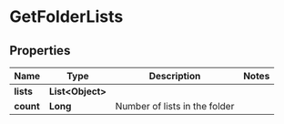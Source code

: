 
# GetFolderLists

## Properties
Name | Type | Description | Notes
------------ | ------------- | ------------- | -------------
**lists** | **List&lt;Object&gt;** |  | 
**count** | **Long** | Number of lists in the folder | 



